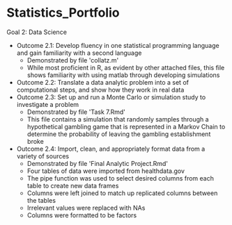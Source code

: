 # Statistics_Portfolio
Goal 2: Data Science
  - Outcome 2.1: Develop fluency in one statistical programming language and gain familiarity with a second language
    + Demonstrated by file 'collatz.m'
    + While most proficient in R, as evident by other attached files, this file shows familiarity with using matlab through developing simulations
  - Outcome 2.2: Translate a data analytic problem into a set of computational steps, and show how they work in real data
  - Outcome 2.3: Set up and run a Monte Carlo or simulation study to investigate a problem
    + Demonstrated by file 'Task 7.Rmd'
    + This file contains a simulation that randomly samples through a hypothetical gambling game that is represented in a Markov Chain to determine the probability of leaving the gambling establishment broke
  - Outcome 2.4: Import, clean, and appropriately format data from a variety of sources
    + Demonstrated by file 'Final Analytic Project.Rmd'
    + Four tables of data were imported from healthdata.gov 
    + The pipe function was used to select desired columns from each table to create new data frames
    + Columns were left joined to match up replicated columns between the tables
    + Irrelevant values were replaced with NAs
    + Columns were formatted to be factors
    
